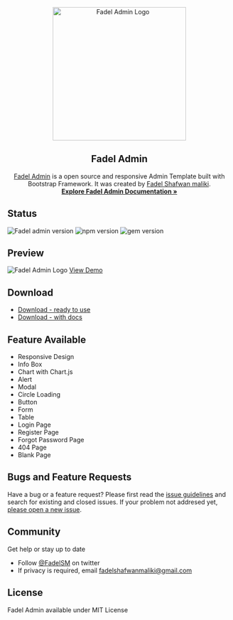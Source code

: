 <p align="center">
  <a href="https://FadelSM.github.io/Fadel-Admin/" title="Fadel Admin"><img alt="Fadel Admin Logo" src="https://FadelSM.github.io/Fadel-Admin/dist/img/Fadel_Admin.svg" width="300"></a>
</p>

<h2 align="center">Fadel Admin</h2>

<p align="center">
  <a href="https://FadelSM.github.io/Fadel-Admin/" title="Fadel Admin">Fadel Admin</a> is a open source and responsive Admin Template built with Bootstrap Framework. It was created by <a href="https://twitter.com/fadelsm">Fadel Shafwan maliki</a>.<br><a title="Documentation" href="https://FadelSM.github.io/Fadel-Admin/docs"><strong>Explore Fadel Admin Documentation &raquo;</strong></a>
</p>

## Status
![Fadel admin version](https://img.shields.io/badge/version-1.0.2-blue) ![npm version](https://img.shields.io/badge/npm-6.14.7-brightgreen) ![gem version](https://img.shields.io/badge/gem-3.1.4-brightgreen)

## Preview
<img alt="Fadel Admin Logo" src="https://FadelSM.github.io/Fadel-Admin/dist/img/fadeladmin.jpg">
<a href="https://FadelSM.github.io/Fadel-Admin/" title="Fadel Admin">View Demo</a>

## Download
- [Download - ready to use](https://github.com/FadelSM/Fadel-Admin/releases/download/v1.0.2/Fadel-Admin-v1.0.2.zip)
- [Download - with docs](https://github.com/FadelSM/Fadel-Admin/releases/download/v1.0.2/Fadel-Admin-and-doc-v1.0.2.zip)

## Feature Available
- Responsive Design
- Info Box
- Chart with Chart.js
- Alert
- Modal
- Circle Loading
- Button
- Form
- Table
- Login Page
- Register Page
- Forgot Password Page
- 404 Page
- Blank Page 

## Bugs and Feature Requests
Have a bug or a feature request? Please first read the [issue guidelines](https://github.com/FadelSM/Fadel-Admin/blob/master/CONTRIBUTING.md) and search for existing and closed issues. If your problem not addresed yet, [please open a new issue](https://github.com/FadelSM/Fadel-Admin/issues/new).

## Community
Get help or stay up to date
- Follow [@FadelSM](https://twitter.com/fadelsm) on twitter
- If privacy is required, email fadelshafwanmaliki@gmail.com

## License
Fadel Admin available under MIT License